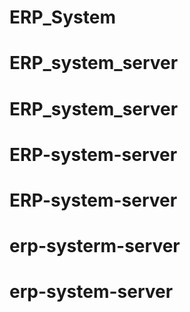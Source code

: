 # ERP_System
# ERP_system_server
# ERP_system_server
# ERP-system-server
# ERP-system-server
# erp-systerm-server
# erp-system-server
